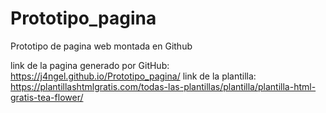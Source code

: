 # Prototipo_pagina
Prototipo de pagina web montada en Github

link de la pagina generado por GitHub: https://j4ngel.github.io/Prototipo_pagina/
link de la plantilla: https://plantillashtmlgratis.com/todas-las-plantillas/plantilla/plantilla-html-gratis-tea-flower/
